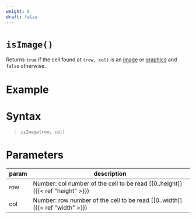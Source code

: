 ```yaml
---
weight: 8
draft: false
---
```


# `isImage()`

Returns `true` if the cell found at `(row, col)` is an [image](https://p5js.org/reference/#/p5/image) or [graphics](https://p5js.org/reference/#/p5.Graphics) and `false` otherwise.

# Example

# Syntax

> `isImage(row, col)`

# Parameters

| param    | description                                                                     |
|----------|---------------------------------------------------------------------------------|
| row      | Number: col number of the cell to be read [\[0..height\]]({{< ref "height" >}}) |
| col      | Number: row number of the cell to be read [\[0..width\]]({{< ref "width" >}})   |